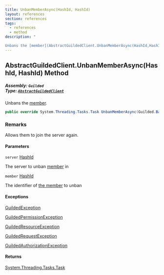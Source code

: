 ```yaml
---
title: UnbanMemberAsync(HashId, HashId)
layout: references
section: references
tags:
  - references
  - method
description: "

Unbans the [member](AbstractGuildedClient.UnbanMemberAsync(HashId,HashId)#Guilded.AbstractGuildedClient.UnbanMemberAsync(Guilded.Base.HashId,Guilded.Base.HashId).member 'Guilded.AbstractGuildedClient.UnbanMemberAsync(Guilded.Base.HashId, Guilded.Base.HashId).member')."
---
```


## AbstractGuildedClient.UnbanMemberAsync(HashId, HashId) Method
##### **Assembly:** `Guilded`<br/>**Type:** [`AbstractGuildedClient`](AbstractGuildedClient 'Guilded.AbstractGuildedClient')

Unbans the [member](AbstractGuildedClient.UnbanMemberAsync(HashId,HashId)#Guilded.AbstractGuildedClient.UnbanMemberAsync(Guilded.Base.HashId,Guilded.Base.HashId).member 'Guilded.AbstractGuildedClient.UnbanMemberAsync(Guilded.Base.HashId, Guilded.Base.HashId).member').

```csharp
public override System.Threading.Tasks.Task UnbanMemberAsync(Guilded.Base.HashId server, Guilded.Base.HashId member);
```

### Remarks
  
Allows them to join the server again.
#### Parameters

<a name='Guilded.AbstractGuildedClient.UnbanMemberAsync(Guilded.Base.HashId,Guilded.Base.HashId).server'></a>

`server` [HashId](HashId 'Guilded.Base.HashId')

The server to unban [member](Member 'Guilded.Base.Servers.Member') in

<a name='Guilded.AbstractGuildedClient.UnbanMemberAsync(Guilded.Base.HashId,Guilded.Base.HashId).member'></a>

`member` [HashId](HashId 'Guilded.Base.HashId')

The identifier of [the member](Member 'Guilded.Base.Servers.Member') to unban

#### Exceptions

[GuildedException](GuildedException 'Guilded.Base.GuildedException')

[GuildedPermissionException](GuildedPermissionException 'Guilded.Base.GuildedPermissionException')

[GuildedResourceException](GuildedResourceException 'Guilded.Base.GuildedResourceException')

[GuildedRequestException](GuildedRequestException 'Guilded.Base.GuildedRequestException')

[GuildedAuthorizationException](GuildedAuthorizationException 'Guilded.Base.GuildedAuthorizationException')

#### Returns
[System.Threading.Tasks.Task](https://docs.microsoft.com/en-us/dotnet/api/System.Threading.Tasks.Task 'System.Threading.Tasks.Task')